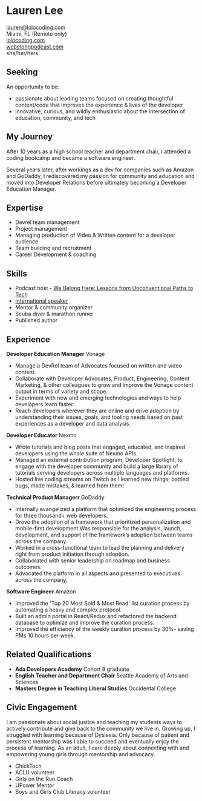 # **Lauren Lee**
          
lauren@lolocoding.com  
Miami, FL (Remote only)    
[lolocoding.com](https://lolocoding.com)   
[webelongpodcast.com](https://webelongpodcast.com)   
she/her/hers 

## Seeking
An opportunity to be:
* passionate about leading teams focused on creating thoughtful content/code that improves the experience & lives of the developer
* innovative, curious, and wildly enthusiastic about the intersection of education, community, and tech 

## My Journey  
After 10 years as a high school teacher and department chair, I attended a coding bootcamp and became a software engineer. 

Several years later, after workings as a dev for companies such as Amazon and GoDaddy, I rediscovered my passion for community and education and moved into Developer Relations before ultimately becoming a Developer Education Manager. 

## Expertise
* Devrel team management
* Project management
* Managing production of Video & Written content for a developer audience
* Team building and recruitment
* Career Development & coaching 

## Skills
* Podcast host - [We Belong Here: Lessons from Unconventional Paths to Tech](webelongpodcast.com)
* [International speaker](https://www.youtube.com/watch?v=toPbLOEdwYs)
* Mentor & community organizer
* Scuba diver & marathon runner
* Published author

## Experience 

**Developer Education Manager** Vonage
* Manage a DevRel team of Advocates focused on written and video content. 
* Collaborate with Developer Advocates, Product, Engineering, Content Marketing, & other colleagues to grow and improve the Vonage content output in terms of variety and scope.
* Experiment with new and emerging technologies and ways to help developers learn faster.
* Reach developers wherever they are online and drive adoption by understanding their issues, goals, and tooling needs based on past experiences as a developer and data analysis.

**Developer Educator** Nexmo 
* Wrote tutorials and blog posts that engaged, educated, and inspired developers using the whole suite of Nexmo APIs.
* Managed an external contribution program, Developer Spotlight, to engage with the developer community and build a large library of tutorials serving developers across multiple languages and platforms.
* Hosted live coding streams on Twitch as I learned new things, battled bugs, made mistakes, & learned from them! 

**Technical Product Managerr** GoDaddy
* Internally evangelized a platform that optimized the engineering process for three thousand+ web developers.
* Drove the adoption of a framework that prioritized personalization and mobile-first development.Was responsible for the analysis, launch, development, and support of the framework’s adoption between teams across the company.
* Worked in a cross-functional team to lead the planning and delivery right from product initiation through adoption.
* Collaborated with senior leadership on roadmap and business outcomes.
* Advocated the platform in all aspects and presented to executives across the company.

**Software Engineer** Amazon 
* Improved the 'Top 20 Most Sold & Most Read' list curation process by automating a heavy and complex protocol.
* Built an admin portal in React/Redux and refactored the backend database to optimize and improve the curation process.
* Improved the efficiency of the weekly curation process by 30%- saving PMs 10 hours per week.

## Related Qualifications 
* **Ada Developers Academy** Cohort 8 graduate   
* **English Teacher and Department Chair** Seattle Academy of Arts and Sciences   
* **Masters Degree in Teaching Liberal Studies** Occidental College    

## Civic Engagement  
I am passionate about social justice and teaching my students ways to actively contribute and give back to the community we live in. Growing up, I struggled with learning because of Dyslexia. Only because of patient and persistent mentorship was I able to succeed and eventually enjoy the process of learning. As an adult, I care deeply about connecting with and empowering young girls through mentorship and advocacy.
- ChickTech
- ACLU volunteer  
- Girls on the Run Coach  
- UPower Mentor  
- Boys and Girls Club Literacy volunteer 
